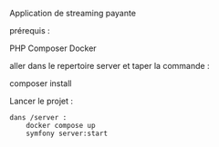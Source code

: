 Application de streaming payante

prérequis :

PHP
Composer
Docker

aller dans le repertoire server et taper la commande :

composer install

Lancer le projet : 

    dans /server :
        docker compose up
        symfony server:start